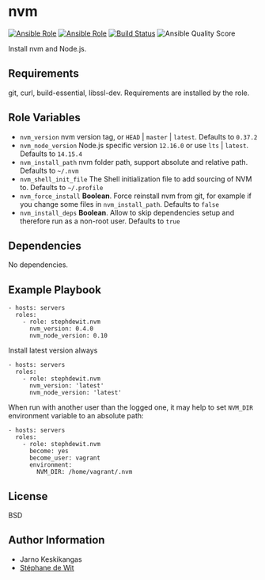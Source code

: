 # nvm

[![Ansible Role](https://img.shields.io/ansible/role/15854)](https://galaxy.ansible.com/stephdewit/nvm) [![Ansible Role](https://img.shields.io/ansible/role/d/15854)](https://galaxy.ansible.com/stephdewit/nvm) [![Build Status](https://api.travis-ci.com/repos/stephdewit/ansible-nvm.svg)](https://travis-ci.com/github/stephdewit/ansible-nvm) ![Ansible Quality Score](https://img.shields.io/ansible/quality/15854)

Install nvm and Node.js.

## Requirements

git, curl, build-essential, libssl-dev. Requirements are installed by the role.

## Role Variables

- `nvm_version` nvm version tag, or `HEAD` | `master` | `latest`. Defaults to `0.37.2`
- `nvm_node_version` Node.js specific version `12.16.0` or use `lts` | `latest`. Defaults to `14.15.4`
- `nvm_install_path` nvm folder path, support absolute and relative path. Defaults to `~/.nvm`
- `nvm_shell_init_file` The Shell initialization file to add sourcing of NVM to. Defaults to `~/.profile`
- `nvm_force_install` **Boolean**. Force reinstall nvm from git, for example if you change some files in `nvm_install_path`. Defaults to `false`
- `nvm_install_deps` **Boolean**. Allow to skip dependencies setup and therefore run as a non-root user. Defaults to `true`

## Dependencies

No dependencies.

## Example Playbook

    - hosts: servers
      roles:
        - role: stephdewit.nvm
          nvm_version: 0.4.0
          nvm_node_version: 0.10

Install latest version always

    - hosts: servers
      roles:
        - role: stephdewit.nvm
          nvm_version: 'latest'
          nvm_node_version: 'latest'

When run with another user than the logged one, it may help to set `NVM_DIR` environment variable to an absolute path:

    - hosts: servers
      roles:
        - role: stephdewit.nvm
          become: yes
          become_user: vagrant
          environment:
            NVM_DIR: /home/vagrant/.nvm

## License

BSD

## Author Information

- Jarno Keskikangas
- [Stéphane de Wit](https://www.stephanedewit.be)
